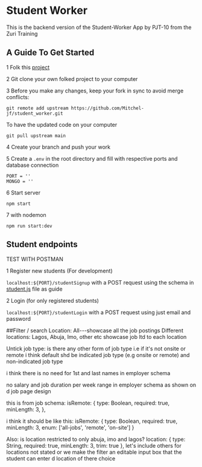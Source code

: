 # Student Worker
This is the backend version of the Student-Worker App by PJT-10 from the Zuri Training

## A Guide To Get Started
1 Folk this [project](https://github.com/Mitchel-jf/student_worker/)

2 Git clone your own folked project to your computer

3 Before you make any changes, keep your fork in sync to avoid merge conflicts:
```
git remote add upstream https://github.com/Mitchel-jf/student_worker.git
```
To have the updated code on your computer 
```
git pull upstream main
```
4 Create your branch and push your work

5 Create a `.env` in the root directory and fill with respective ports and database connection
```
PORT = ''
MONGO = ''
```
6 Start server 
```
npm start
```
7 with nodemon
```
npm run start:dev
```

## Student endpoints

TEST WITH POSTMAN

1 Register new students (For development)

`localhost:${PORT}/studentSignup` with a POST request using the schema in [student.js](https://github.com/Mitchel-jf/student_worker/blob/main/src/models/student.js) file as guide


2 Login (for only registered students)

`localhost:${PORT}/studentLogin` with a POST request using just email and password


##Filter / search
Location: All---showcase all the job postings
Different locations: Lagos, Abuja, Imo, other etc showcase job ltd to each location

Untick job type:
is there any other form of job type i.e if it's not onsite or remote
i think default shd be indicated job type (e.g onsite or remote) and non-indicated job type

i think there is no need for 1st and last names in employer schema

no salary and job duration per week range in employer schema
as shown on d job page design

this is from job schema:
 isRemote: {
            type: Boolean,
            required: true,
            minLength: 3,
        },

i think it should be like this:
isRemote: {
          type: Boolean,
          required: true,
          minLength: 3,
          enum: ['all-jobs', 'remote', 'on-site']
}

Also:
is location restricted to only abuja, imo and lagos?
 location: {
            type: String,
            required: true,
            minLength: 3,
            trim: true
        },
let's include others for locations not stated or we
make the filter an editable input box that the student
can enter d location of there choice





